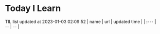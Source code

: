 # Today I Learn 
TIL list updated at 2023-01-03 02:09:52
| name | url | updated time |
| :--- | -- | -- |
